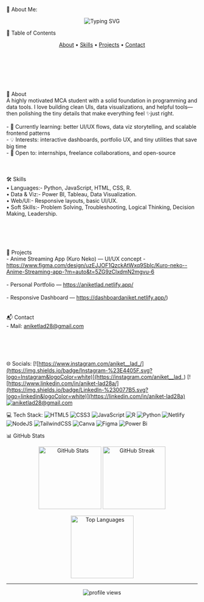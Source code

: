 💫 About Me:
<p align="center">
  <img src="https://readme-typing-svg.herokuapp.com?font=Fira+Code&size=26&duration=3000&pause=1000&color=0bf800&center=true&vCenter=true&width=500&lines=Hi+I'm+Aniket+Lad;Web+Developer;Data+Analyst;UI+UX+Developer" alt="Typing SVG" />
</p>

📌 Table of Contents

<p align="center">
  <a href="#-About">About</a> •
  <a href="#-Skills">Skills</a> •
  <a href="#-Projects">Projects</a> •
  <a href="#-Contact">Contact</a>
</p>

<br></p><br><br><br><br>👋 About<br>A highly motivated MCA student with a solid foundation in programming and data tools. I love building clean UIs, data visualizations, and helpful tools—then polishing the tiny details that make everything feel ✨just right.<br><br>- 🌱 Currently learning: better UI/UX flows, data viz storytelling, and scalable frontend patterns  <br>- 💡 Interests: interactive dashboards, portfolio UX, and tiny utilities that save big time  <br>- 🤝 Open to: internships, freelance collaborations, and open-source<br><br><br><br>🛠 Skills<br> • Languages:- Python, JavaScript, HTML, CSS, R.  <br> • Data & Viz:- Power BI, Tableau, Data Visualization.  <br> • Web/UI:- Responsive layouts, basic UI/UX.  <br> • Soft Skills:- Problem Solving, Troubleshooting, Logical Thinking, Decision Making, Leadership.<br><br> <br><br><br><br>🚀 Projects<br>- Anime Streaming App (Kuro Neko) — UI/UX concept - https://www.figma.com/design/uzEJJOF1QzckAtWxq9Sblc/Kuro-neko--Anime-Streaming-app-?m=auto&t=5ZG9zClxdmN2mgvu-6  <br><br>- Personal Portfolio — https://aniketlad.netlify.app/  <br><br>- Responsive Dashboard — https://dashboardaniket.netlify.app/)<br><br><!--<br><p><br>  <img src="https://github-readme-stats.vercel.app/api?username=USERNAME&show_icons=true&hide_border=true" height="160"><br>  <img src="https://github-readme-streak-stats.herokuapp.com/?user=USERNAME&hide_border=true" height="160"><br></p><br>--><br>📬 Contact<br>- Mail: aniketlad28@gmail.com<br><br><br><br><br>


🌐 Socials:
[![https://www.instagram.com/aniket__lad_/](https://img.shields.io/badge/Instagram-%23E4405F.svg?logo=Instagram&logoColor=white)](https://instagram.com/aniket__lad_) [![https://www.linkedin.com/in/aniket-lad28a/](https://img.shields.io/badge/LinkedIn-%230077B5.svg?logo=linkedin&logoColor=white)](https://linkedin.com/in/aniket-lad28a) [![ aniketlad28@gmail.com](https://img.shields.io/badge/Email-D14836?logo=gmail&logoColor=white)](mailto:aniketlad28@gmail.com) 

💻 Tech Stack:
![HTML5](https://img.shields.io/badge/html5-%23E34F26.svg?style=plastic&logo=html5&logoColor=white) ![CSS3](https://img.shields.io/badge/css3-%231572B6.svg?style=plastic&logo=css3&logoColor=white) ![JavaScript](https://img.shields.io/badge/javascript-%23323330.svg?style=plastic&logo=javascript&logoColor=%23F7DF1E) ![R](https://img.shields.io/badge/r-%23276DC3.svg?style=plastic&logo=r&logoColor=white) ![Python](https://img.shields.io/badge/python-3670A0?style=plastic&logo=python&logoColor=ffdd54) ![Netlify](https://img.shields.io/badge/netlify-%23000000.svg?style=plastic&logo=netlify&logoColor=#00C7B7) ![NodeJS](https://img.shields.io/badge/node.js-6DA55F?style=plastic&logo=node.js&logoColor=white) ![TailwindCSS](https://img.shields.io/badge/tailwindcss-%2338B2AC.svg?style=plastic&logo=tailwind-css&logoColor=white) ![Canva](https://img.shields.io/badge/Canva-%2300C4CC.svg?style=plastic&logo=Canva&logoColor=white) ![Figma](https://img.shields.io/badge/figma-%23F24E1E.svg?style=plastic&logo=figma&logoColor=white) ![Power Bi](https://img.shields.io/badge/power_bi-F2C811?style=plastic&logo=powerbi&logoColor=black)


📊 GitHub Stats

<p align="center">
  <img src="https://github-readme-stats.vercel.app/api?username=The-Aniketlad&theme=nightowl&hide_border=false&include_all_commits=false&count_private=false" alt="GitHub Stats" height="165"/>
  <img src="https://nirzak-streak-stats.vercel.app/?user=The-Aniketlad&theme=nightowl&hide_border=false" alt="GitHub Streak" height="165"/>
</p>

<p align="center">
  <img src="https://github-readme-stats.vercel.app/api/top-langs/?username=The-Aniketlad&theme=nightowl&hide_border=false&include_all_commits=false&count_private=false&layout=compact" alt="Top Languages" height="165"/>
</p>

---

<p align="center">
  <img src="https://komarev.com/ghpvc/?username=aniketlad&label=Profile%20views&color=0e75b6&style=flat" alt="profile views" />
</p>

